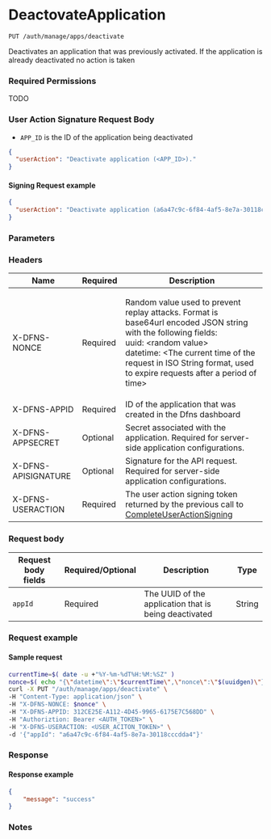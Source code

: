 # DeactovateApplication

`PUT /auth/manage/apps/deactivate`

Deactivates an application that was previously activated. If the application is already deactivated no action is taken

### Required Permissions <a href="#scopes" id="scopes"></a>

TODO

### User Action Signature Request Body <a href="#user-action-signature" id="user-action-signature"></a>

* `APP_ID` is the ID of the application being deactivated

```json
{
  "userAction": "Deactivate application (<APP_ID>)."
}
```

#### Signing Request example <a href="#signing-requsst-example" id="signing-requsst-example"></a>

```json
{
  "userAction": "Deactivate application (a6a47c9c-6f84-4af5-8e7a-30118cccdda4)."
}
```

### Parameters <a href="#parameters.1" id="parameters.1"></a>

### Headers  <a href="#request-body" id="request-body"></a>

| Name                | Required | Description                                                                                                                                                                                                                                                                    |
| ------------------- | -------- | ------------------------------------------------------------------------------------------------------------------------------------------------------------------------------------------------------------------------------------------------------------------------------ |
| X-DFNS-NONCE        | Required | <p>Random value used to prevent replay attacks. Format is base64url encoded JSON string with the following fields: <br>uuid: &#x3C;random value> <br>datetime: &#x3C;The current time of the request in ISO String format, used to expire requests after a period of time></p> |
| X-DFNS-APPID        | Required | ID of the application that was created in the Dfns dashboard                                                                                                                                                                                                                   |
| X-DFNS-APPSECRET    | Optional | Secret associated with the application. Required for server-side application configurations.                                                                                                                                                                                   |
| X-DFNS-APISIGNATURE | Optional | Signature for the API request. Required for server-side application configurations.                                                                                                                                                                                            |
| X-DFNS-USERACTION   | Required | The user action signing token returned by the previous call to [CompleteUserActionSigning](../user-action-signing/completeUserActionSigning.md) |

### Request body <a href="#request-body" id="request-body"></a>

| Request body fields | Required/Optional | Description                                           | Type   |
| ------------------- | ----------------- | ----------------------------------------------------- | ------ |
| `appId`             | Required          | The UUID of the application that is being deactivated | String |

### Request example <a href="#request-body" id="request-body"></a>

#### Sample request <a href="#sample-request" id="sample-request"></a>

```bash
currentTime=$( date -u +"%Y-%m-%dT%H:%M:%SZ" )
nonce=$( echo "{\"datetime\":\"$currentTime\",\"nonce\":\"$(uuidgen)\"}" | base64 | tr '/+' '_-' | tr -d '=' )
curl -X PUT "/auth/manage/apps/deactivate" \
-H "Content-Type: application/json" \
-H "X-DFNS-NONCE: $nonce" \
-H "X-DFNS-APPID: 312CE25E-A112-4D45-9965-6175E7C568DD" \
-H "Authoriztion: Bearer <AUTH_TOKEN>" \
-H "X-DFNS-USERACTION: <USER_ACITON_TOKEN>" \
-d '{"appId": "a6a47c9c-6f84-4af5-8e7a-30118cccdda4"}'
```

### Response <a href="#response" id="response"></a>

#### Response example <a href="#response-example" id="response-example"></a>

```json
{
    "message": "success"
}
```

### Notes <a href="#notes" id="notes"></a>

